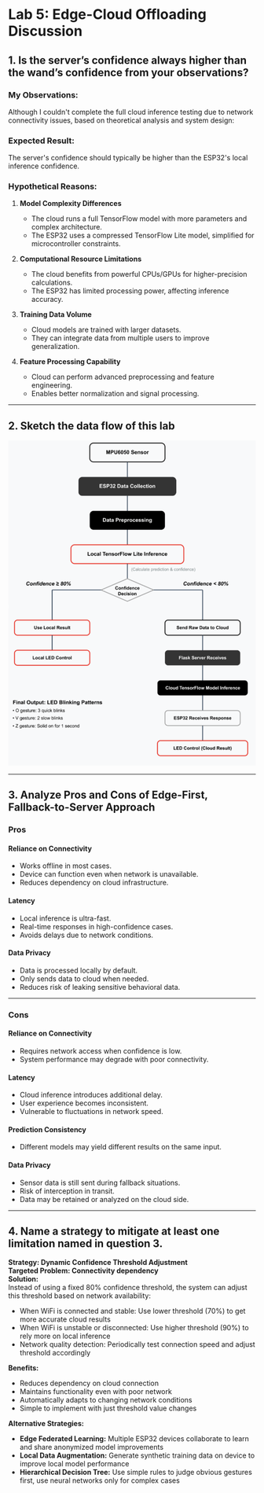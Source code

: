 # Lab 5: Edge-Cloud Offloading Discussion

## 1. Is the server’s confidence always higher than the wand’s confidence from your observations?

### My Observations:
Although I couldn't complete the full cloud inference testing due to network connectivity issues, based on theoretical analysis and system design:

### Expected Result:
The server's confidence should typically be higher than the ESP32's local inference confidence.

### Hypothetical Reasons:
1. **Model Complexity Differences**
   - The cloud runs a full TensorFlow model with more parameters and complex architecture.
   - The ESP32 uses a compressed TensorFlow Lite model, simplified for microcontroller constraints.

2. **Computational Resource Limitations**
   - The cloud benefits from powerful CPUs/GPUs for higher-precision calculations.
   - The ESP32 has limited processing power, affecting inference accuracy.

3. **Training Data Volume**
   - Cloud models are trained with larger datasets.
   - They can integrate data from multiple users to improve generalization.

4. **Feature Processing Capability**
   - Cloud can perform advanced preprocessing and feature engineering.
   - Enables better normalization and signal processing.

---

## 2. Sketch the data flow of this lab

![Data Flow Diagram](images/lab5_dataflow.png)

---

## 3. Analyze Pros and Cons of Edge-First, Fallback-to-Server Approach

### Pros

#### Reliance on Connectivity
- Works offline in most cases.
- Device can function even when network is unavailable.
- Reduces dependency on cloud infrastructure.

#### Latency
- Local inference is ultra-fast.
- Real-time responses in high-confidence cases.
- Avoids delays due to network conditions.

#### Data Privacy
- Data is processed locally by default.
- Only sends data to cloud when needed.
- Reduces risk of leaking sensitive behavioral data.

---

### Cons

#### Reliance on Connectivity
- Requires network access when confidence is low.
- System performance may degrade with poor connectivity.

#### Latency
- Cloud inference introduces additional delay.
- User experience becomes inconsistent.
- Vulnerable to fluctuations in network speed.

#### Prediction Consistency
- Different models may yield different results on the same input.

#### Data Privacy
- Sensor data is still sent during fallback situations.
- Risk of interception in transit.
- Data may be retained or analyzed on the cloud side.

---

## 4. Name a strategy to mitigate at least one limitation named in question 3.

**Strategy: Dynamic Confidence Threshold Adjustment**  
**Targeted Problem: Connectivity dependency**  
**Solution:**  
Instead of using a fixed 80% confidence threshold, the system can adjust this threshold based on network availability:  
- When WiFi is connected and stable: Use lower threshold (70%) to get more accurate cloud results  
- When WiFi is unstable or disconnected: Use higher threshold (90%) to rely more on local inference  
- Network quality detection: Periodically test connection speed and adjust threshold accordingly  

**Benefits:**  
- Reduces dependency on cloud connection  
- Maintains functionality even with poor network  
- Automatically adapts to changing network conditions  
- Simple to implement with just threshold value changes  

**Alternative Strategies:**  
- **Edge Federated Learning:** Multiple ESP32 devices collaborate to learn and share anonymized model improvements  
- **Local Data Augmentation:** Generate synthetic training data on device to improve local model performance  
- **Hierarchical Decision Tree:** Use simple rules to judge obvious gestures first, use neural networks only for complex cases



